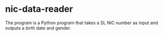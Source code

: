# nic-data-reader
The program is a Python program that takes a SL NIC number as input and outputs a birth date and gender.
